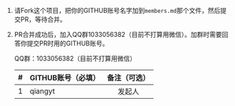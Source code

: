 
1. 请Fork这个项目，把你的GITHUB账号名字加到`members.md`那个文件，然后提交PR，等待合并。

2. PR合并成功后，加入QQ群1033056382（目前不打算用微信）。加群时需要回答你提交PR时用的GITHUB账号。

   QQ群：1033056382（目前不打算用微信）

    | #     | GITHUB账号（必填）                     | 备注（可选）                    |
    | :---: | :----------------------------------- | :---------------------------: |
    |  1    | qiangyt                              | 发起人                         |